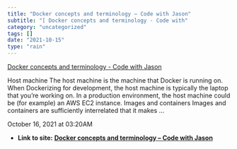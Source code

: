 ```yaml
---
title: "Docker concepts and terminology – Code with Jason"
subtitle: "[ Docker concepts and terminology - Code with"
category: "uncategorized"
tags: []
date: "2021-10-15"
type: "rain"
---
```

[ Docker concepts and terminology - Code with
Jason](<https://www.codewithjason.com/docker-concepts-terminology/>)

Host machine The host machine is the machine that Docker is running on. When
Dockerizing for development, the host machine is typically the laptop that
you’re working on. In a production environment, the host machine could be (for
example) an AWS EC2 instance. Images and containers Images and containers are
sufficiently interrelated that it makes …

October 16, 2021 at 03:20AM


* **Link to site:** **[Docker concepts and terminology – Code with Jason](None)**